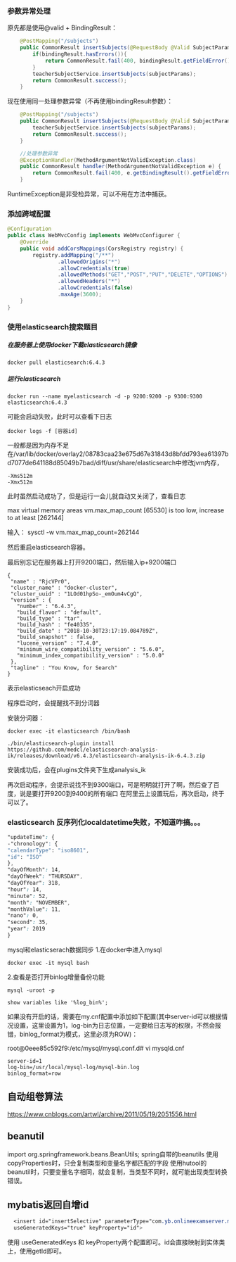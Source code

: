 ### 参数异常处理
原先都是使用@valid + BindingResult：
``` java
    @PostMapping("/subjects")
    public CommonResult insertSubjects(@RequestBody @Valid SubjectParams subjectParams,BindingResult bindingResult){
        if(bindingResult.hasErrors()){
            return CommonResult.fail(400, bindingResult.getFieldError().getDefaultMessage());
        }
        teacherSubjectService.insertSubjects(subjectParams);
        return CommonResult.success();
    }
```
现在使用同一处理参数异常（不再使用bindingResult参数）：
``` java
    @PostMapping("/subjects")
    public CommonResult insertSubjects(@RequestBody @Valid SubjectParams subjectParams){
        teacherSubjectService.insertSubjects(subjectParams);
        return CommonResult.success();
    }
```
``` java
    //处理参数异常
    @ExceptionHandler(MethodArgumentNotValidException.class)
    public CommonResult handler(MethodArgumentNotValidException e) {
        return CommonResult.fail(400, e.getBindingResult().getFieldError().getDefaultMessage());
    }
```
RuntimeException是非受检异常，可以不用在方法中捕获。


### 添加跨域配置
```java
@Configuration
public class WebMvcConfig implements WebMvcConfigurer {
    @Override
    public void addCorsMappings(CorsRegistry registry) {
        registry.addMapping("/**")
                .allowedOrigins("*")
                .allowCredentials(true)
                .allowedMethods("GET","POST","PUT","DELETE","OPTIONS")
                .allowedHeaders("*")
                .allowCredentials(false)
                .maxAge(3600);
    }
}
```


### 使用elasticsearch搜索题目
##### 在服务器上使用docker下载elasticsearch镜像
```aidl
docker pull elasticsearch:6.4.3
```
##### 运行elasticsearch
```
docker run --name myelasticsearch -d -p 9200:9200 -p 9300:9300 elasticsearch:6.4.3
```
可能会启动失败，此时可以查看下日志
```aidl
docker logs -f [容器id]
```
一般都是因为内存不足
在/var/lib/docker/overlay2/08783caa23e675d67e31843d8bfdd793ea61397bd7077de641188d85049b7bad/diff/usr/share/elasticsearch中修改jvm内存，
```aidl
-Xms512m
-Xmx512m
```
此时虽然启动成功了，但是运行一会儿就自动又关闭了，查看日志

 max virtual memory areas vm.max_map_count [65530] is too low, increase to at least [262144]
 
 输入：
 sysctl -w vm.max_map_count=262144
 
 然后重启elasticsearch容器。
 
 最后别忘记在服务器上打开9200端口，然后输入ip+9200端口
 ```aidl
{
  "name" : "RjcVPr0",
  "cluster_name" : "docker-cluster",
  "cluster_uuid" : "1LOd01hpSo-_emOum4vCgQ",
  "version" : {
    "number" : "6.4.3",
    "build_flavor" : "default",
    "build_type" : "tar",
    "build_hash" : "fe40335",
    "build_date" : "2018-10-30T23:17:19.084789Z",
    "build_snapshot" : false,
    "lucene_version" : "7.4.0",
    "minimum_wire_compatibility_version" : "5.6.0",
    "minimum_index_compatibility_version" : "5.0.0"
  },
  "tagline" : "You Know, for Search"
}
```
表示elasticseach开启成功

程序启动时，会提醒找不到分词器

安装分词器：
```aidl
docker exec -it elasticsearch /bin/bash

./bin/elasticsearch-plugin install https://github.com/medcl/elasticsearch-analysis-ik/releases/download/v6.4.3/elasticsearch-analysis-ik-6.4.3.zip

```
安装成功后，会在plugins文件夹下生成analysis_ik

再次启动程序，会提示说找不到9300端口，可是明明就打开了啊，然后查了百度，说是要打开9200到9400的所有端口
在阿里云上设置玩后，再次启动，终于可以了。

### elasticsearch 反序列化localdatetime失败，不知道咋搞。。。
```css
"updateTime": {
-"chronology": {
"calendarType": "iso8601",
"id": "ISO"
},
"dayOfMonth": 14,
"dayOfWeek": "THURSDAY",
"dayOfYear": 318,
"hour": 14,
"minute": 52,
"month": "NOVEMBER",
"monthValue": 11,
"nano": 0,
"second": 35,
"year": 2019
}
```

mysql和elasticserach数据同步
1.在docker中进入mysql
```
docker exec -it mysql bash
```
2.查看是否打开binlog增量备份功能
```aidl
mysql -uroot -p

show variables like '%log_bin%';

```
如果没有开启的话，需要在my.cnf配置中添加如下配置(其中server-id可以根据情况设置，这里设置为1，log-bin为日志位置，一定要给日志写的权限，不然会报错，binlog_format为模式，这里必须为ROW)：

root@0eee85c592f9:/etc/mysql/mysql.conf.d# vi mysqld.cnf 

```aidl
server-id=1
log-bin=/usr/local/mysql-log/mysql-bin.log
binlog_format=row
```

## 自动组卷算法
 https://www.cnblogs.com/artwl/archive/2011/05/19/2051556.html
 

## beanutil
import org.springframework.beans.BeanUtils; spring自带的beanutils
使用copyProperties时，只会复制类型和变量名字都匹配的字段
使用hutool的beanutil时，只要变量名字相同，就会复制，当类型不同时，就可能出现类型转换错误。



## mybatis返回自增id
```css
  <insert id="insertSelective" parameterType="com.yb.onlineexamserver.mbg.model.Paper"
  useGeneratedKeys="true" keyProperty="id">
```
使用 useGeneratedKeys 和 keyProperty两个配置即可。id会直接映射到实体类上，使用getId即可。